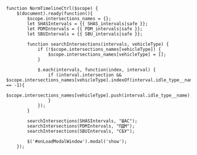     function NormTimelineCtrl($scope) {
        $(document).ready(function(){
            $scope.intersections_names = {};
            let SHASIntervals = {{ SHAS_intervals|safe }};
            let PDMIntervals = {{ PDM_intervals|safe }};
            let SBUIntervals = {{ SBU_intervals|safe }};
            
            function searchIntersections(intervals, vehicleType) {
                if (!$scope.intersections_names[vehicleType]) {
                    $scope.intersections_names[vehicleType] = [];
                }
                
                $.each(intervals, function(index, interval) {
                    if (interval.intersection && $scope.intersections_names[vehicleType].indexOf(interval.idle_type__name) == -1){
                        $scope.intersections_names[vehicleType].push(interval.idle_type__name);
                    }
                });
            }
            
            searchIntersections(SHASIntervals, "ШАС");
            searchIntersections(PDMIntervals, "ПДМ");
            searchIntersections(SBUIntervals, "СБУ");

            $('#onLoadModalWindow').modal('show');
        });
